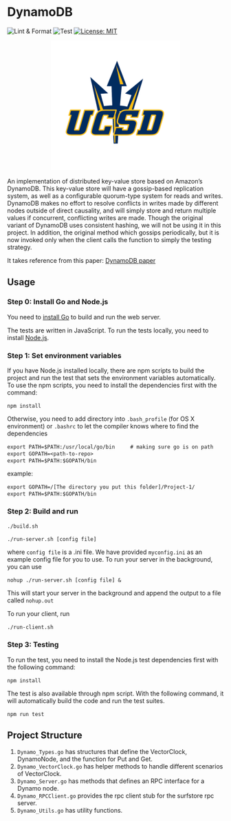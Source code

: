 # DynamoDB

![Lint & Format](https://github.com/summer110669/DynamoDB-distributed-server/workflows/Lint%20&%20Format/badge.svg)
![Test](https://github.com/summer110669/module-4-project-cse224-chan-xia/workflows/Test/badge.svg)
[![License: MIT](https://img.shields.io/badge/License-MIT-yellow.svg)](https://opensource.org/licenses/MIT)

<div align="center"><img width="300" src="./ucsd-logo.png" /></div>

An implementation of distributed key-value store based on Amazon’s DynamoDB. This key-value store will have a gossip-based replication system, as well as a configurable quorum-type system for reads and writes. DynamoDB makes no effort to resolve conflicts in writes made by different nodes outside of direct causality, and will simply store and return multiple values if concurrent, conflicting writes are made. Though the original variant of DynamoDB uses consistent hashing, we will not be using it in this project. In addition, the original method which gossips periodically, but it is now invoked only when the client calls the function to simply the testing strategy.

It takes reference from this paper: [DynamoDB paper](https://www.allthingsdistributed.com/files/amazon-dynamo-sosp2007.pdf)

## Usage
### Step 0: Install Go and Node.js

You need to [install Go](https://golang.org/doc/install) to build and run the web server.

The tests are written in JavaScript. To run the tests locally, you need to install [Node.js](https://nodejs.org/en/).


### Step 1: Set environment variables

If you have Node.js installed locally, there are npm scripts to build the project and run the test that sets the environment variables automatically. To use the npm scripts, you need to install the dependencies first with the command:
```
npm install
```

Otherwise, you need to add directory into ```.bash_profile``` (for OS X environment) or ```.bashrc``` to let the compiler knows where to find the dependencies
```
export PATH=$PATH:/usr/local/go/bin     # making sure go is on path
export GOPATH=<path-to-repo>
export PATH=$PATH:$GOPATH/bin
 ```
example:
```
export GOPATH=/[The directory you put this folder]/Project-1/
export PATH=$PATH:$GOPATH/bin
```

### Step 2: Build and run

```shell
./build.sh
```
```shell
./run-server.sh [config file]
```
where `config file` is a .ini file. We have provided `myconfig.ini` as an example config file for you to use.
To run your server in the background, you can use
```
nohup ./run-server.sh [config file] &
```
This will start your server in the background and append the output to a file called `nohup.out`

To run your client, run
```
./run-client.sh
```

### Step 3: Testing
To run the test, you need to install the Node.js test dependencies first with the following command:
```
npm install
```
The test is also available through npm script. With the following command, it will automatically build the code and run the test suites.
```
npm run test
```

## Project Structure

1. `Dynamo_Types.go` has structures that define the VectorClock, DynamoNode, and the function for Put and Get.
2. `Dynamo_VectorClock.go` has helper methods to handle different scenarios of VectorClock.
3. `Dynamo_Server.go` has methods that defines an RPC interface for a Dynamo node.
4. `Dynamo_RPCClient.go` provides the rpc client stub for the surfstore rpc server.
5. `Dynamo_Utils.go` has utility functions.
